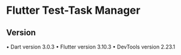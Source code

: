 # Flutter Test-Task Manager


## Version
• Dart version 3.0.3
• Flutter version 3.10.3
• DevTools version 2.23.1



